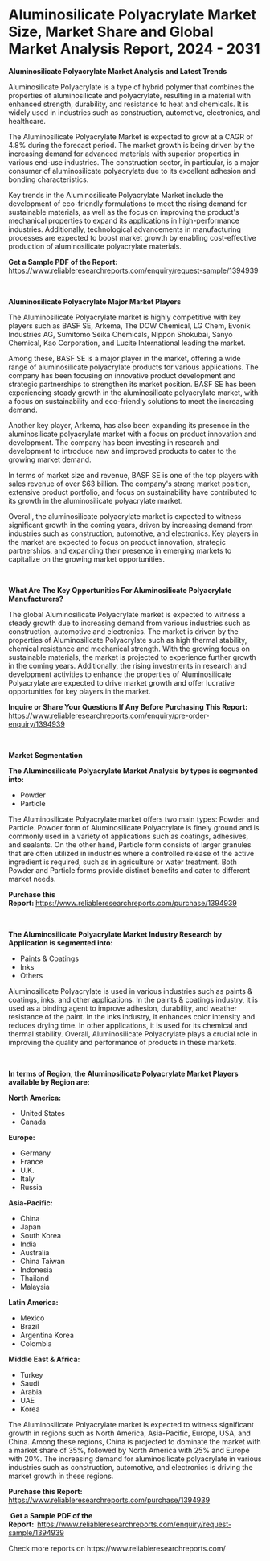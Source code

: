 <p><h1>Aluminosilicate Polyacrylate Market Size, Market Share and Global Market Analysis Report, 2024 - 2031</h1></p><p><strong>Aluminosilicate Polyacrylate Market Analysis and Latest Trends</strong></p>
<p><p>Aluminosilicate Polyacrylate is a type of hybrid polymer that combines the properties of aluminosilicate and polyacrylate, resulting in a material with enhanced strength, durability, and resistance to heat and chemicals. It is widely used in industries such as construction, automotive, electronics, and healthcare.</p><p>The Aluminosilicate Polyacrylate Market is expected to grow at a CAGR of 4.8% during the forecast period. The market growth is being driven by the increasing demand for advanced materials with superior properties in various end-use industries. The construction sector, in particular, is a major consumer of aluminosilicate polyacrylate due to its excellent adhesion and bonding characteristics.</p><p>Key trends in the Aluminosilicate Polyacrylate Market include the development of eco-friendly formulations to meet the rising demand for sustainable materials, as well as the focus on improving the product's mechanical properties to expand its applications in high-performance industries. Additionally, technological advancements in manufacturing processes are expected to boost market growth by enabling cost-effective production of aluminosilicate polyacrylate materials.</p></p>
<p><strong>Get a Sample PDF of the Report:&nbsp;</strong> <a href="https://www.reliableresearchreports.com/enquiry/request-sample/1394939">https://www.reliableresearchreports.com/enquiry/request-sample/1394939</a></p>
<p>&nbsp;</p>
<p><strong>Aluminosilicate Polyacrylate Major Market Players</strong></p>
<p><p>The Aluminosilicate Polyacrylate market is highly competitive with key players such as BASF SE, Arkema, The DOW Chemical, LG Chem, Evonik Industries AG, Sumitomo Seika Chemicals, Nippon Shokubai, Sanyo Chemical, Kao Corporation, and Lucite International leading the market. </p><p>Among these, BASF SE is a major player in the market, offering a wide range of aluminosilicate polyacrylate products for various applications. The company has been focusing on innovative product development and strategic partnerships to strengthen its market position. BASF SE has been experiencing steady growth in the aluminosilicate polyacrylate market, with a focus on sustainability and eco-friendly solutions to meet the increasing demand.</p><p>Another key player, Arkema, has also been expanding its presence in the aluminosilicate polyacrylate market with a focus on product innovation and development. The company has been investing in research and development to introduce new and improved products to cater to the growing market demand.</p><p>In terms of market size and revenue, BASF SE is one of the top players with sales revenue of over $63 billion. The company's strong market position, extensive product portfolio, and focus on sustainability have contributed to its growth in the aluminosilicate polyacrylate market.</p><p>Overall, the aluminosilicate polyacrylate market is expected to witness significant growth in the coming years, driven by increasing demand from industries such as construction, automotive, and electronics. Key players in the market are expected to focus on product innovation, strategic partnerships, and expanding their presence in emerging markets to capitalize on the growing market opportunities.</p></p>
<p>&nbsp;</p>
<p><strong>What Are The Key Opportunities For Aluminosilicate Polyacrylate Manufacturers?</strong></p>
<p><p>The global Aluminosilicate Polyacrylate market is expected to witness a steady growth due to increasing demand from various industries such as construction, automotive and electronics. The market is driven by the properties of Aluminosilicate Polyacrylate such as high thermal stability, chemical resistance and mechanical strength. With the growing focus on sustainable materials, the market is projected to experience further growth in the coming years. Additionally, the rising investments in research and development activities to enhance the properties of Aluminosilicate Polyacrylate are expected to drive market growth and offer lucrative opportunities for key players in the market.</p></p>
<p><strong>Inquire or Share Your Questions If Any Before Purchasing This Report:</strong> <a href="https://www.reliableresearchreports.com/enquiry/pre-order-enquiry/1394939">https://www.reliableresearchreports.com/enquiry/pre-order-enquiry/1394939</a></p>
<p>&nbsp;</p>
<p><strong>Market Segmentation</strong></p>
<p><strong>The Aluminosilicate Polyacrylate Market Analysis by types is segmented into:</strong></p>
<p><ul><li>Powder</li><li>Particle</li></ul></p>
<p><p>The Aluminosilicate Polyacrylate market offers two main types: Powder and Particle. Powder form of Aluminosilicate Polyacrylate is finely ground and is commonly used in a variety of applications such as coatings, adhesives, and sealants. On the other hand, Particle form consists of larger granules that are often utilized in industries where a controlled release of the active ingredient is required, such as in agriculture or water treatment. Both Powder and Particle forms provide distinct benefits and cater to different market needs.</p></p>
<p><strong>Purchase this Report:&nbsp;</strong><a href="https://www.reliableresearchreports.com/purchase/1394939">https://www.reliableresearchreports.com/purchase/1394939</a></p>
<p>&nbsp;</p>
<p><strong>The Aluminosilicate Polyacrylate Market Industry Research by Application is segmented into:</strong></p>
<p><ul><li>Paints & Coatings</li><li>Inks</li><li>Others</li></ul></p>
<p><p>Aluminosilicate Polyacrylate is used in various industries such as paints & coatings, inks, and other applications. In the paints & coatings industry, it is used as a binding agent to improve adhesion, durability, and weather resistance of the paint. In the inks industry, it enhances color intensity and reduces drying time. In other applications, it is used for its chemical and thermal stability. Overall, Aluminosilicate Polyacrylate plays a crucial role in improving the quality and performance of products in these markets.</p></p>
<p>&nbsp;</p>
<p><strong>In terms of Region, the Aluminosilicate Polyacrylate Market Players available by Region are:</strong></p>
<p>
    <p> <strong> North America: </strong>
        <ul>
            <li>United States</li>
            <li>Canada</li>
        </ul>
        </p> 
    <p> <strong> Europe: </strong>
        <ul>
            <li>Germany</li>
            <li>France</li>
            <li>U.K.</li>
            <li>Italy</li>
            <li>Russia</li>
        </ul>
        </p> 
    <p> <strong> Asia-Pacific: </strong>
        <ul>
            <li>China</li>
            <li>Japan</li>
            <li>South Korea</li>
            <li>India</li>
            <li>Australia</li>
            <li>China Taiwan</li>
            <li>Indonesia</li>
            <li>Thailand</li>
            <li>Malaysia</li>
        </ul>
        </p> 
    <p> <strong> Latin America: </strong>
        <ul>
            <li>Mexico</li>
            <li>Brazil</li>
            <li>Argentina Korea</li>
            <li>Colombia</li>
        </ul>
        </p> 
    <p> <strong> Middle East & Africa: </strong>
        <ul>
            <li>Turkey</li>
            <li>Saudi</li>
            <li>Arabia</li>
            <li>UAE</li>
            <li>Korea</li>
        </ul>
    </p>
    </p>
<p><p>The Aluminosilicate Polyacrylate market is expected to witness significant growth in regions such as North America, Asia-Pacific, Europe, USA, and China. Among these regions, China is projected to dominate the market with a market share of 35%, followed by North America with 25% and Europe with 20%. The increasing demand for aluminosilicate polyacrylate in various industries such as construction, automotive, and electronics is driving the market growth in these regions.</p></p>
<p><strong>Purchase this Report: </strong><a href="https://www.reliableresearchreports.com/purchase/1394939">https://www.reliableresearchreports.com/purchase/1394939</a></p>
<p>&nbsp;<strong>Get a Sample PDF of the Report:&nbsp;&nbsp;</strong><a href="https://www.reliableresearchreports.com/enquiry/request-sample/1394939">https://www.reliableresearchreports.com/enquiry/request-sample/1394939</a></p>
<p><strong></strong></p>
<p>Check more reports on https://www.reliableresearchreports.com/</p>